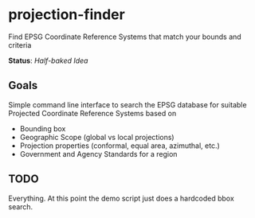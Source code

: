 # projection-finder
Find EPSG Coordinate Reference Systems that match your bounds and criteria

**Status**: *Half-baked Idea*

## Goals
Simple command line interface to search the EPSG database for suitable Projected Coordinate Reference Systems based on

* Bounding box
* Geographic Scope (global vs local projections)
* Projection properties (conformal, equal area, azimuthal, etc.)
* Government and Agency Standards for a region

## TODO

Everything. At this point the demo script just does a hardcoded bbox search. 
